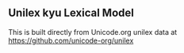 Unilex kyu Lexical Model
----------------------

This is built directly from Unicode.org unilex data at
https://github.com/unicode-org/unilex
